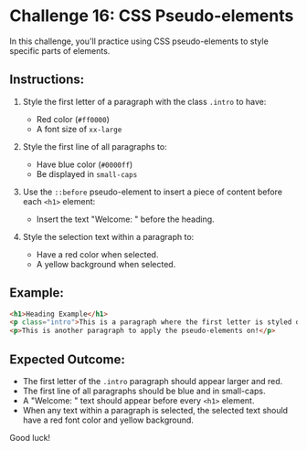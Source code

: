  # Challenge 16: CSS Pseudo-elements

In this challenge, you'll practice using CSS pseudo-elements to style specific parts of elements.

## Instructions:
1. Style the first letter of a paragraph with the class `.intro` to have:
   - Red color (`#ff0000`)
   - A font size of `xx-large`

2. Style the first line of all paragraphs to:
   - Have blue color (`#0000ff`)
   - Be displayed in `small-caps`

3. Use the `::before` pseudo-element to insert a piece of content before each `<h1>` element:
   - Insert the text "Welcome: " before the heading.

4. Style the selection text within a paragraph to:
   - Have a red color when selected.
   - A yellow background when selected.

## Example:
```html
<h1>Heading Example</h1>
<p class="intro">This is a paragraph where the first letter is styled differently, and the first line is styled in a unique way.</p>
<p>This is another paragraph to apply the pseudo-elements on!</p>
```
## Expected Outcome:

- The first letter of the `.intro` paragraph should appear larger and red.
- The first line of all paragraphs should be blue and in small-caps.
- A "Welcome: " text should appear before every `<h1>` element.
- When any text within a paragraph is selected, the selected text should have a red font color and yellow background.

Good luck!
